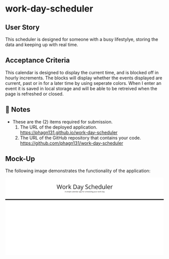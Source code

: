 # work-day-scheduler


##  User Story

This scheduler is designed for someone with a busy lifestylye, storing the data and keeping up with real time. 

## Acceptance Criteria

This calendar is designed to display the current time, and is blocked off in hourly increments.
The blocks will display whether the events displayed are current, past or in for a later time by using seperate colors. When I enter an event it is saved in local storage and will be able to be retreived when the page is refreshed or closed.

## 📝 Notes

- These are the (2) items required for submission.
  1.  The URL of the deployed application. 
      https://phagn131.github.io/work-day-scheduler
  2.  The URL of the GitHub repository that contains your code. 
      https://github.com/phagn131/work-day-scheduler


## Mock-Up
The following image demonstrates the functionality of the application:

![Work Day Scheduler](/assets/images/img-work-day-scheduler-1.png)

